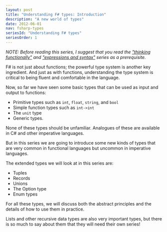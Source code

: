 ```yaml
---
layout: post
title: "Understanding F# types: Introduction"
description: "A new world of types"
date: 2012-06-01
nav: fsharp-types
seriesId: "Understanding F# types"
seriesOrder: 1
---
```


*NOTE: Before reading this series, I suggest that you read the ["thinking functionally"](/series/thinking-functionally.html) and ["expressions and syntax"](/series/expressions-and-syntax.html) series as a prerequisite.*


F# is not just about functions; the powerful type system is another key ingredient.  And just as with functions, understanding the type system is critical to being fluent and comfortable in the language.

Now, so far we have seen some basic types that can be used as input and output to functions:

* 	Primitive types such as `int`, `float`, `string`, and `bool`
* 	Simple function types such as `int->int`
* 	The `unit` type
* 	Generic types.

None of these types should be unfamiliar. Analogues of these are available in C# and other imperative languages.

But in this series we are going to introduce some new kinds of types that are very common in functional languages but uncommon in imperative languages.

The extended types we will look at in this series are:

* 	Tuples
* 	Records
* 	Unions
* 	The Option type
* 	Enum types

For all these types, we will discuss both the abstract principles and the details of how to use them in practice.

Lists and other recursive data types are also very important types, but there is so much to say about them that they will need their own series!
